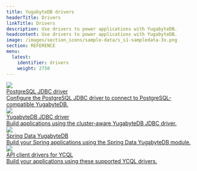 ```yaml
---
title: YugabyteDB drivers
headerTitle: Drivers
linkTitle: Drivers
description: Use drivers to power applications with YugabyteDB.
headcontent: Use drivers to power applications with YugabyteDB.
image: /images/section_icons/sample-data/s_s1-sampledata-3x.png
section: REFERENCE
menu:
  latest:
    identifier: drivers
    weight: 2750
---
```


<div class="row">

   <div class="col-12 col-md-6 col-lg-12 col-xl-6">
    <a class="section-link icon-offset" href="postgresql-jdbc-driver/">
      <div class="head">
        <img class="icon" src="/images/section_icons/api/ysql.png" aria-hidden="true" />
        <div class="title">PostgreSQL JDBC driver</div>
      </div>
      <div class="body">
        Configure the PostgreSQL JDBC driver to connect to PostgreSQL-compatible YugabyteDB.
      </div>
    </a>
  </div>

   <div class="col-12 col-md-6 col-lg-12 col-xl-6">
    <a class="section-link icon-offset" href="yugabytedb-jdbc-driver/">
      <div class="head">
        <img class="icon" src="/images/section_icons/api/ysql.png" aria-hidden="true" />
        <div class="title">YugabyteDB JDBC driver</div>
      </div>
      <div class="body">
        Build applications using the cluster-aware YugabyteDB JDBC driver.
      </div>
    </a>
  </div>
  
  <div class="col-12 col-md-6 col-lg-12 col-xl-6">
   <a class="section-link icon-offset" href="spring-data-yugabytedb/">
     <div class="head">
       <img class="icon" src="/images/section_icons/api/ysql.png" aria-hidden="true" />
       <div class="title">Spring Data YugabyteDB</div>
     </div>
     <div class="body">
       Build your Spring applications using the Spring Data YugabyteDB module.
     </div>
   </a>
  </div>

  <div class="col-12 col-md-6 col-lg-12 col-xl-6">
   <a class="section-link icon-offset" href="ycql-client-libraries">
     <div class="head">
       <img class="icon" src="/images/section_icons/index/api.png" aria-hidden="true" />
       <div class="title">API client drivers for YCQL</div>
     </div>
     <div class="body">
       Build your applications using these supported YCQL drivers.
     </div>
   </a>
  </div>

</div>
